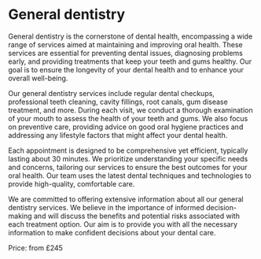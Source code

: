 # General dentistry

General dentistry is the cornerstone of dental health, encompassing a wide range of services aimed at maintaining and improving oral health. These services are essential for preventing dental issues, diagnosing problems early, and providing treatments that keep your teeth and gums healthy. Our goal is to ensure the longevity of your dental health and to enhance your overall well-being.

Our general dentistry services include regular dental checkups, professional teeth cleaning, cavity fillings, root canals, gum disease treatment, and more. During each visit, we conduct a thorough examination of your mouth to assess the health of your teeth and gums. We also focus on preventive care, providing advice on good oral hygiene practices and addressing any lifestyle factors that might affect your dental health.

Each appointment is designed to be comprehensive yet efficient, typically lasting about 30 minutes. We prioritize understanding your specific needs and concerns, tailoring our services to ensure the best outcomes for your oral health. Our team uses the latest dental techniques and technologies to provide high-quality, comfortable care.

We are committed to offering extensive information about all our general dentistry services. We believe in the importance of informed decision-making and will discuss the benefits and potential risks associated with each treatment option. Our aim is to provide you with all the necessary information to make confident decisions about your dental care.

Price: from £245



